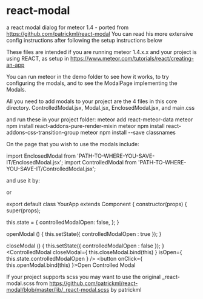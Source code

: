 # react-modal
a react modal dialog for meteor 1.4 - ported from https://github.com/patrickml/react-modal
You can read his more extensive config instructions after following the setup instructions below

These files are intended if you are running meteor 1.4.x.x and your project is using REACT, as setup in https://www.meteor.com/tutorials/react/creating-an-app


You can run meteor in the demo folder to see how it works, to try configuring the modals, and to see the ModalPage implementing the Modals.

All you need to add modals to your project are the 4 files in this core directory.
ControlledModal.jsx, Modal.jsx, EnclosedModal.jsx,  and	main.css

and run these in your project folder:
meteor add react-meteor-data
meteor npm install react-addons-pure-render-mixin
meteor npm install react-addons-css-transition-group
meteor npm install --save classnames


On the page that you wish to use the modals include:

import EnclosedModal  from 'PATH-TO-WHERE-YOU-SAVE-IT/EnclosedModal.jsx';
import ControlledModal  from 'PATH-TO-WHERE-YOU-SAVE-IT/ControlledModal.jsx';


and use it by:

<EnclosedModal title="t2" text="hi there"/>

or
        
export default class YourApp  extends Component {
  constructor(props) {
    super(props);

   this.state = {
      controlledModalOpen: false,
    };
  }

  openModal () {
    this.setState({
      controlledModalOpen : true
    });
  }

  closeModal () {
    this.setState({
      controlledModalOpen : false
    });
  }
<ControlledModal closeModal={ this.closeModal.bind(this) } isOpen={ this.state.controlledModalOpen } />
<button onClick={ this.openModal.bind(this) }>Open Controlled Modal</button>



If your project supports scss you may want to use the original _react-modal.scss from https://github.com/patrickml/react-modal/blob/master/lib/_react-modal.scss  by patrickml 


